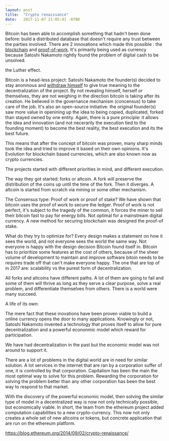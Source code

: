 ```yaml
---
layout: post
title:  "Crypto renaissance"
date:   2017-11-07 21:05:41 -0700
---
```

Bitcoin has been able to accomplish something that hadn't been done before: build a distributed database that doesn't require any trust between the parties involved. There are 2 innovations which made this possible : the [blockchain](/2017/08/28/double-spending.html) and [proof-of-work](/2017/09/27/proof-of-work.html).
It's primarily being used as currency because Satoshi Nakamoto rightly found the problem of digital cash to be unsolved.

the Luther effect.

Bitcoin is a head-less project: Satoshi Nakamoto the founder(s) decided to stay anoninous and [withdraw himself](https://www.huffingtonpost.com/2013/04/16/gavin-andresen-bitcoin_n_3093316.html) to give true meaning to the decentralization of the project. By not revealing himself, herself or themselves, they are not weighing in the direction bitcoin is taking after its creation. He believed in the governance mechanism (concensus) to take care of the job. It's also an open-source initiative: the original founder(s) saw more value in openining up the idea to being copied, duplicated, forked than stayed owned by one entity. Again, there is a pure principle: it allows the idea and innovation (and not necerarily the execution tied to the founding moment) to become the best reality, the best execution and its the best future.

This means that after the concept of bitcoin was proven, many sharp minds took the idea and tried to improve it based on their own opinions. It's Evolution for blockchain based currencies, which are also known now as crypto currencies.

The projects started with different priorities in mind, and different execution.

The way they got started: forks or altcoin.
A fork will preserve the distribution of the coins up until the time of the fork. Then it diverges.
A altcoin is started from scratch via mining or some other mechanism.

The Consensus type: Proof of work or proof of stake?
We have shown that bitcoin uses the proof of work to secure the ledger. Proof of work is not perfect, it's subject to the tragedy of the common, it forces the miner to sell their bitcoin fast to pay for energy bills. Not optimal for a mainstream digital currency. A new method for securing blockchain was designed the proof-of stake.

What do they try to optimize for?
Every design makes a statement on how it sees the world, and not everyone sees the world the same way. Not everyone is happy with the design decision Bitcoin found itself in. Bitcoin has to prioritize some features at the cost of others, because of the sheer volume of development to maintain and improve software bitoin needs to be requires trade off that can't make everyone happy. The one that are top of in 2017 are: scalability vs the purest form of decentralization.

All forks and altcoins have different paths. A lot of them are going to fail and some of them will thrive as long as they serve a clear purpose, solve a real problem, and differentiate themselves from others. There is a world were many succeed.

A life of its own:

The mere fact that these inovations have been proven viable to build a online currency opens the door to many applications. Knowingly or not, Satoshi Nakamoto invented a technology that proves itself to allow for pure decentralization and a powerful econonmic model which reward for participation.

We have had decentralization in the past but the economic model was not around to support it.

There are a lot of problems in the digital world are in need for similar solution. A lot services in the internet that are ran by a corporation suffer of one, it is controlled by that corporation. Capitalism has been the main the most optimal way to solve for this problem. Rewarding the corporation for solving the problem better than any other corporation has been the best way to respond to that market.

With the discovery of the powerful economic model, then solving the similar type of model in a decentralized way is now not only technically possible, but economically viable.
In short, the team from the ethereum project added computation capabilities to a new crypto-currency. This now not only creates a whole set of new altcoins or tokens, but concrete application that are run on the ethereum platform.



https://blog.ethereum.org/2014/09/02/crypto-renaissance/

